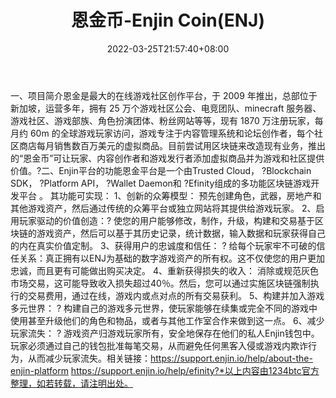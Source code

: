 ﻿---
weight: 
title: "恩金币-Enjin Coin(ENJ)"
description: "恩金是最大的在线游戏社区创作平台，于 2009 年推出，总部位于新加坡，运营多年，拥有 25 万个游戏社区公会、电竞团队、minecraft 服务器、游戏社区、游戏部族、角色扮演团体、粉..."
date: 2022-03-25T21:57:40+08:00
lastmod: 2022-03-25T16:45:40+08:00
draft: false
authors: ["Metabd"]
featuredImage: "enjinbi-enjin-coinenj.webp"
link: ""
tags: ["数字代币","恩金币-Enjin Coin(ENJ)"]
categories: ["navigation"]
navigation: ["数字代币"]
lightgallery: true
toc: true
pinned: false
recommend: false
recommend1: false
---
一、项目简介恩金是最大的在线游戏社区创作平台，于 2009 年推出，总部位于新加坡，运营多年，拥有 25 万个游戏社区公会、电竞团队、minecraft 服务器、游戏社区、游戏部族、角色扮演团体、粉丝网站等等，现有 1870 万注册玩家，每月约 60m 的全球游戏玩家访问，游戏专注于内容管理系统和论坛创作者，每个社区商店每月销售数百万美元的虚拟商品。目前尝试用区块链来改造现有业务，推出的“恩金币”可让玩家、内容创作者和游戏发行者添加虚拟商品并为游戏和社区提供价值。?二、Enjin平台的功能恩金平台是一个由Trusted Cloud， ?Blockchain SDK， ?Platform API， ?Wallet Daemon和 ?Efinity组成的多功能区块链游戏开发平台 。
其功能可实现：
1、创新的众筹模型：
预先创建角色，武器，房地产和其他游戏资产，然后通过传统的众筹平台或独立网站将其提供给游戏玩家。
2、启用玩家驱动的价值创造：?
使您的用户能够修改，制作，升级，构建和交易基于区块链的游戏资产，然后可以基于其历史记录，统计数据，输入数据和玩家获得自己的内在真实价值定制。
3、获得用户的忠诚度和信任： ?
给每个玩家牢不可破的信任关系：真正拥有以ENJ为基础的数字游戏资产的所有权。这不仅使您的用户更加忠诚，而且更有可能做出购买决定。
4、重新获得损失的收入：
消除或规范灰色市场交易，这可能导致收入损失超过40％。然后，您可以通过实施区块链强制执行的交易费用，通过在线，游戏内或点对点的所有交易获利。
5、构建并加入游戏多元世界： ?
构建自己的游戏多元世界，使玩家能够在续集或完全不同的游戏中使用甚至升级他们的角色和物品，或者与其他工作室合作来做到这一点。
6、减少玩家流失： ?
游戏资产归游戏玩家所有，安全地保存在他们的私人Enjin钱包中。玩家必须通过自己的钱包批准每笔交易，从而避免任何黑客入侵或游戏内欺诈行为，从而减少玩家流失。相关链接：https://support.enjin.io/help/about-the-enjin-platform
https://support.enjin.io/help/efinity?*以上内容由1234btc官方整理，如若转载，请注明出处。
